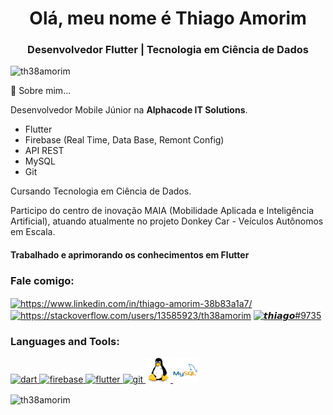 <h1 align="center">Olá, meu nome é Thiago Amorim</h1>
<h3 align="center">Desenvolvedor Flutter | Tecnologia em Ciência de Dados</h3>

<p align="left"> <img src="https://komarev.com/ghpvc/?username=th38amorim&label=Profile%20views&color=0e75b6&style=flat" alt="th38amorim" /> </p>

📄 Sobre mim...  


Desenvolvedor Mobile Júnior na **Alphacode IT Solutions**.

- Flutter 
- Firebase (Real Time, Data Base, Remont Config)
- API REST
- MySQL 
- Git

Cursando Tecnologia em Ciência de Dados.

Participo do centro de inovação MAIA (Mobilidade Aplicada e Inteligência Artificial), atuando atualmente no projeto Donkey Car - Veículos Autônomos em Escala.

<h4>Trabalhado e aprimorando os conhecimentos em Flutter</h4>

<h3 align="left">Fale comigo:</h3>
<p align="left">
<a href="https://linkedin.com/in/thiago-amorim-38b83a1a7/" target="blank"><img align="center" src="https://cdn-icons-png.flaticon.com/512/174/174857.png" alt="https://www.linkedin.com/in/thiago-amorim-38b83a1a7/" height="40" width="40" /></a>
<a href="mailto:thiago.amorimsilva38@gmail.com" target="blank"><img align="center" src="https://cdn-icons-png.flaticon.com/512/281/281769.png" alt="https://stackoverflow.com/users/13585923/th38amorim" height="45" width="45" /></a>
<a href="https://discord.gg/𝙩𝙝𝙞𝙖𝙜𝙤#9735" target="blank"><img align="center" src="https://logodownload.org/wp-content/uploads/2017/11/discord-logo-7-1.png" alt="𝙩𝙝𝙞𝙖𝙜𝙤#9735" height="45" width="45" /></a>
</p>

<h3 align="left">Languages and Tools:</h3>
<p align="left"> <a href="https://getbootstrap.com" target="_blank">  <a href="https://dart.dev" target="_blank"> <img src="https://www.vectorlogo.zone/logos/dartlang/dartlang-icon.svg" alt="dart" width="40" height="40"/> </a> <a href="https://firebase.google.com/" target="_blank"> <img src="https://www.vectorlogo.zone/logos/firebase/firebase-icon.svg" alt="firebase" width="40" height="40"/> </a> <a href="https://flutter.dev" target="_blank"> <img src="https://www.vectorlogo.zone/logos/flutterio/flutterio-icon.svg" alt="flutter" width="40" height="40"/> </a> <a href="https://git-scm.com/" target="_blank"> <img src="https://www.vectorlogo.zone/logos/git-scm/git-scm-icon.svg" alt="git" width="40" height="40"/> </a> <a href="https://www.w3.org/html/" target="_blank"> <a href="https://www.linux.org/" target="_blank"> <img src="https://raw.githubusercontent.com/devicons/devicon/master/icons/linux/linux-original.svg" alt="linux" width="40" height="40"/> </a> <a href="https://www.mysql.com/" target="_blank"> <img src="https://raw.githubusercontent.com/devicons/devicon/master/icons/mysql/mysql-original-wordmark.svg" alt="mysql" width="40" height="40"/> </a> </p>

<p><img align="center" src="https://github-readme-streak-stats.herokuapp.com/?user=th38amorim&" alt="th38amorim" /></p>
